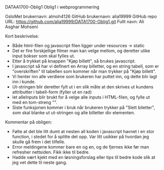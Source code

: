 DATAA1700-Oblig1
Oblig1 i webprogrammering

OsloMet brukernavn: almoh4126
GitHub brukernavn: alia19999 
GitHub repo URL: https://github.com/alia19999/DATA1700-Oblig1.git 
Fullt navn: Ali Asghar Mohseni

Kort beskrivelse:
- Både html-filen og javascript filen ligger under resources -> static
- Det er fire forskjellige filmer man kan velge mellom, og deretter ulike input bokser som skal fylles ut.
- Etter å trykket på knappen "Kjøp billett", så brukes javascript.
- I javascript så har vi definert en Array billetter, og en string tabell, som er "overskriften" til tabellen som kommer når man trykker på "Kjøp billett".
- Vi henter inn alle verdiene som brukeren har puttet inn, og dette blir lagt inn i kunde.
- Ut-stringen blir deretter fylt ut i en slik måte at den skrives ut kundens attributter i tabell-form (fyller ut en rad)
- let alleInputs blir brukt for å velge alle inputs i HTML-filen, og fylle ut med en tom-streng "".
- Siste funksjonen kommer i bruk når brukeren trykker på "Slett biletter", som skal blanke ut ut-stringen og alle billetter div elementen.

Kommentar på obligen:
- Følte at det ble litt dumt at nesten all koden i javascript havnet i en stor function, i stedet for å splitte det opp. Var litt usikker på hvordan jeg skulle gå frem i det tilfelle.
- Error meldingene kommer bare en og en, og de fjernes ikke før man refresher nettsiden. Fikk ikke til bedre.
- Hadde vært kjekt med en løsningsforslag eller tips til bedre kode slik at jeg vet dette til neste gang.
